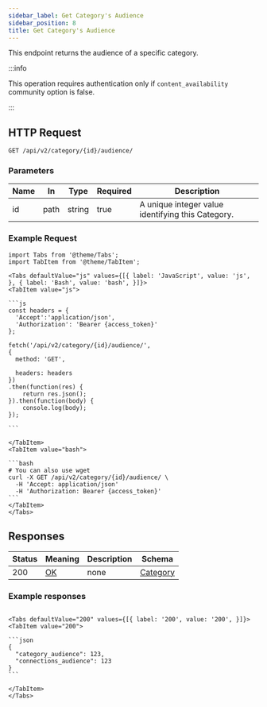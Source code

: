 ```yaml
---
sidebar_label: Get Category's Audience
sidebar_position: 8
title: Get Category's Audience
---
```


This endpoint returns the audience of a specific category.

:::info

This operation requires authentication only if `content_availability` community option is false.

:::

## HTTP Request

`GET /api/v2/category/{id}/audience/`

### Parameters

|Name|In|Type|Required|Description|
|---|---|---|---|---|
|id|path|string|true|A unique integer value identifying this Category.|

### Example Request

````mdx-code-block
import Tabs from '@theme/Tabs';
import TabItem from '@theme/TabItem';

<Tabs defaultValue="js" values={[{ label: 'JavaScript', value: 'js', }, { label: 'Bash', value: 'bash', }]}>
<TabItem value="js">

```js
const headers = {
  'Accept':'application/json',
  'Authorization': 'Bearer {access_token}'
};

fetch('/api/v2/category/{id}/audience/',
{
  method: 'GET',

  headers: headers
})
.then(function(res) {
    return res.json();
}).then(function(body) {
    console.log(body);
});

```

</TabItem>
<TabItem value="bash">

```bash
# You can also use wget
curl -X GET /api/v2/category/{id}/audience/ \
  -H 'Accept: application/json'
  -H 'Authorization: Bearer {access_token}'
```
</TabItem>
</Tabs>
````

## Responses

|Status|Meaning|Description|Schema|
|---|---|---|---|
|200|[OK](https://tools.ietf.org/html/rfc7231#section-6.3.1)|none|[Category](#schemacategory)|

### Example responses


````mdx-code-block

<Tabs defaultValue="200" values={[{ label: '200', value: '200', }]}>
<TabItem value="200">

```json
{
  "category_audience": 123,
  "connections_audience": 123
}
```

</TabItem>
</Tabs>
````




